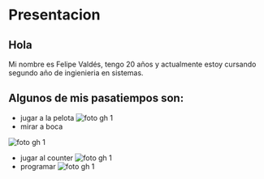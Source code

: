 # Presentacion
## Hola 

Mi nombre es Felipe Valdés, tengo 20 años y actualmente estoy cursando segundo año de ingienieria en sistemas. 

## Algunos de mis pasatiempos son:
- jugar a la pelota 
![foto gh 1](https://github.com/pdep-utn-frd/2024-presentacion-Felvaldes/assets/164426887/58fbfbe5-7007-4703-a31f-55535d01d989)
- mirar a boca

![foto gh 1](https://github.com/pdep-utn-frd/2024-presentacion-Felvaldes/assets/164426887/131a1ccc-51d5-4083-a65c-66969e16c346)
- jugar al counter
![foto gh 1](https://github.com/pdep-utn-frd/2024-presentacion-Felvaldes/assets/164426887/e15a8c05-02b0-43f0-b12c-f4df83ecde0e)
- programar
![foto gh 1](https://github.com/pdep-utn-frd/2024-presentacion-Felvaldes/assets/164426887/a1bf95e6-c03b-4866-8eb6-b03aeb55d84e)


